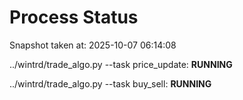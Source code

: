 # Process Status

Snapshot taken at: 2025-10-07 06:14:08

../wintrd/trade_algo.py --task price_update: **RUNNING**

../wintrd/trade_algo.py --task buy_sell: **RUNNING**

